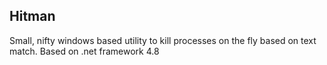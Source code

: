 ## Hitman
Small, nifty windows based utility to kill processes on the fly based on text match.
Based on .net framework 4.8
